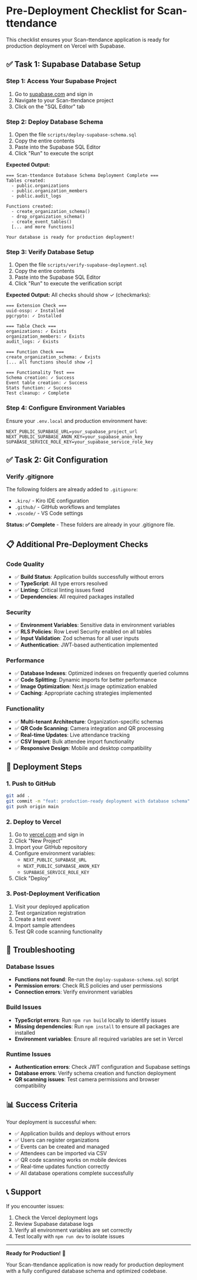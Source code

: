 # Pre-Deployment Checklist for Scan-ttendance

This checklist ensures your Scan-ttendance application is ready for production deployment on Vercel with Supabase.

## ✅ Task 1: Supabase Database Setup

### Step 1: Access Your Supabase Project
1. Go to [supabase.com](https://supabase.com) and sign in
2. Navigate to your Scan-ttendance project
3. Click on the "SQL Editor" tab

### Step 2: Deploy Database Schema
1. Open the file `scripts/deploy-supabase-schema.sql`
2. Copy the entire contents
3. Paste into the Supabase SQL Editor
4. Click "Run" to execute the script

**Expected Output:**
```
=== Scan-ttendance Database Schema Deployment Complete ===
Tables created:
  - public.organizations
  - public.organization_members
  - public.audit_logs

Functions created:
  - create_organization_schema()
  - drop_organization_schema()
  - create_event_tables()
  [... and more functions]

Your database is ready for production deployment!
```

### Step 3: Verify Database Setup
1. Open the file `scripts/verify-supabase-deployment.sql`
2. Copy the entire contents
3. Paste into the Supabase SQL Editor
4. Click "Run" to execute the verification script

**Expected Output:**
All checks should show ✓ (checkmarks):
```
=== Extension Check ===
uuid-ossp: ✓ Installed
pgcrypto: ✓ Installed

=== Table Check ===
organizations: ✓ Exists
organization_members: ✓ Exists
audit_logs: ✓ Exists

=== Function Check ===
create_organization_schema: ✓ Exists
[... all functions should show ✓]

=== Functionality Test ===
Schema creation: ✓ Success
Event table creation: ✓ Success
Stats function: ✓ Success
Test cleanup: ✓ Complete
```

### Step 4: Configure Environment Variables
Ensure your `.env.local` and production environment have:
```env
NEXT_PUBLIC_SUPABASE_URL=your_supabase_project_url
NEXT_PUBLIC_SUPABASE_ANON_KEY=your_supabase_anon_key
SUPABASE_SERVICE_ROLE_KEY=your_supabase_service_role_key
```

## ✅ Task 2: Git Configuration

### Verify .gitignore
The following folders are already added to `.gitignore`:
- `.kiro/` - Kiro IDE configuration
- `.github/` - GitHub workflows and templates
- `.vscode/` - VS Code settings

**Status: ✅ Complete** - These folders are already in your .gitignore file.

## 📋 Additional Pre-Deployment Checks

### Code Quality
- ✅ **Build Status**: Application builds successfully without errors
- ✅ **TypeScript**: All type errors resolved
- ✅ **Linting**: Critical linting issues fixed
- ✅ **Dependencies**: All required packages installed

### Security
- ✅ **Environment Variables**: Sensitive data in environment variables
- ✅ **RLS Policies**: Row Level Security enabled on all tables
- ✅ **Input Validation**: Zod schemas for all user inputs
- ✅ **Authentication**: JWT-based authentication implemented

### Performance
- ✅ **Database Indexes**: Optimized indexes on frequently queried columns
- ✅ **Code Splitting**: Dynamic imports for better performance
- ✅ **Image Optimization**: Next.js image optimization enabled
- ✅ **Caching**: Appropriate caching strategies implemented

### Functionality
- ✅ **Multi-tenant Architecture**: Organization-specific schemas
- ✅ **QR Code Scanning**: Camera integration and QR processing
- ✅ **Real-time Updates**: Live attendance tracking
- ✅ **CSV Import**: Bulk attendee import functionality
- ✅ **Responsive Design**: Mobile and desktop compatibility

## 🚀 Deployment Steps

### 1. Push to GitHub
```bash
git add .
git commit -m "feat: production-ready deployment with database schema"
git push origin main
```

### 2. Deploy to Vercel
1. Go to [vercel.com](https://vercel.com) and sign in
2. Click "New Project"
3. Import your GitHub repository
4. Configure environment variables:
   - `NEXT_PUBLIC_SUPABASE_URL`
   - `NEXT_PUBLIC_SUPABASE_ANON_KEY`
   - `SUPABASE_SERVICE_ROLE_KEY`
5. Click "Deploy"

### 3. Post-Deployment Verification
1. Visit your deployed application
2. Test organization registration
3. Create a test event
4. Import sample attendees
5. Test QR code scanning functionality

## 🔧 Troubleshooting

### Database Issues
- **Functions not found**: Re-run the `deploy-supabase-schema.sql` script
- **Permission errors**: Check RLS policies and user permissions
- **Connection errors**: Verify environment variables

### Build Issues
- **TypeScript errors**: Run `npm run build` locally to identify issues
- **Missing dependencies**: Run `npm install` to ensure all packages are installed
- **Environment variables**: Ensure all required variables are set in Vercel

### Runtime Issues
- **Authentication errors**: Check JWT configuration and Supabase settings
- **Database errors**: Verify schema creation and function deployment
- **QR scanning issues**: Test camera permissions and browser compatibility

## 📊 Success Criteria

Your deployment is successful when:
- ✅ Application builds and deploys without errors
- ✅ Users can register organizations
- ✅ Events can be created and managed
- ✅ Attendees can be imported via CSV
- ✅ QR code scanning works on mobile devices
- ✅ Real-time updates function correctly
- ✅ All database operations complete successfully

## 📞 Support

If you encounter issues:
1. Check the Vercel deployment logs
2. Review Supabase database logs
3. Verify all environment variables are set correctly
4. Test locally with `npm run dev` to isolate issues

---

**Ready for Production!** 🎉

Your Scan-ttendance application is now ready for production deployment with a fully configured database schema and optimized codebase.